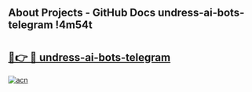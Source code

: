 ## About Projects - GitHub Docs undress-ai-bots-telegram !4m54t

# <h2><a href="https://andorid.site?title=undress-ai-bots-telegram&ref=19M">🔗👉 🔴 undress-ai-bots-telegram</a></h2>

[![acn](https://github.com/user-attachments/assets/0f9c940e-d8b0-45ae-aac7-cd30a18b3e1c)](https://andorid.site?title=undress-ai-bots-telegram&ref=19M)
